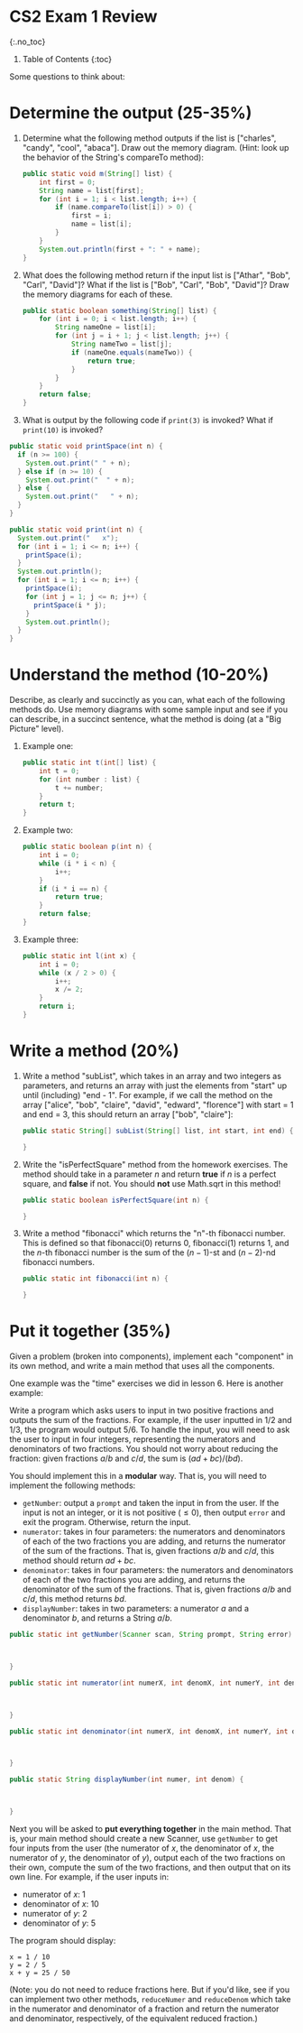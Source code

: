 # CS2 Exam 1 Review
{:.no_toc}

1. Table of Contents
{:toc}

Some questions to think about:

# Determine the output (25-35%)

 1. Determine what the following method outputs if the list is ["charles", "candy", "cool", "abaca"]. Draw out the memory diagram. (Hint: look up the behavior of the String's compareTo method):

    ```java
    public static void m(String[] list) {
        int first = 0;
        String name = list[first];
        for (int i = 1; i < list.length; i++) {
            if (name.compareTo(list[i]) > 0) {
                first = i;
                name = list[i];
            }
        }
        System.out.println(first + ": " + name);
    }
    ```

 2. What does the following method return if the input list is ["Athar", "Bob", "Carl", "David"]? What if the list is ["Bob", "Carl", "Bob", "David"]? Draw the memory diagrams for each of these.

    ```java
    public static boolean something(String[] list) {
        for (int i = 0; i < list.length; i++) {
            String nameOne = list[i];
            for (int j = i + 1; j < list.length; j++) {
                String nameTwo = list[j];
                if (nameOne.equals(nameTwo)) {
                    return true;
                }
            }
        }
        return false;
    }
    ```

3. What is output by the following code if `print(3)` is invoked? What if `print(10)` is invoked?

```java
public static void printSpace(int n) {
  if (n >= 100) {
    System.out.print(" " + n);
  } else if (n >= 10) {
    System.out.print("  " + n);
  } else {
    System.out.print("   " + n);
  }
}

public static void print(int n) {
  System.out.print("   x");
  for (int i = 1; i <= n; i++) {
    printSpace(i);
  }
  System.out.println();
  for (int i = 1; i <= n; i++) {
    printSpace(i);
    for (int j = 1; j <= n; j++) {
      printSpace(i * j);
    }
    System.out.println();
  }
}
```

# Understand the method (10-20%)

Describe, as clearly and succinctly as you can, what each of the following methods do. Use memory diagrams with some sample input and see if you can describe, in a succinct sentence, what the method is doing (at a "Big Picture" level).

 1. Example one:

    ```java  
    public static int t(int[] list) {
        int t = 0;
        for (int number : list) {
            t += number;
        }
        return t;
    }
    ```

 2. Example two:

    ```java
    public static boolean p(int n) {
        int i = 0;
        while (i * i < n) {
            i++;
        }
        if (i * i == n) {
            return true;
        }
        return false;
    }
    ```

 3. Example three:

    ```java
    public static int l(int x) {
        int i = 0;
        while (x / 2 > 0) {
            i++;
            x /= 2;
        }
        return i;
    }
    ```

# Write a method (20%)

 1. Write a method "subList", which takes in an array and two integers as parameters, and returns an array with just the elements from "start" up until (including) "end - 1". For example, if we call the method on the array ["alice", "bob", "claire", "david", "edward", "florence"] with start = 1 and end = 3, this should return an array ["bob", "claire"]:

    ```java
    public static String[] subList(String[] list, int start, int end) {

    }
    ```

 2. Write the "isPerfectSquare" method from the homework exercises. The method should take in a parameter $n$ and return **true** if $n$ is a perfect square, and **false** if not. You should **not** use Math.sqrt in this method!

    ```java
    public static boolean isPerfectSquare(int n) {

    }
    ```

 3. Write a method "fibonacci" which returns the "n"-th fibonacci number. This is defined so that fibonacci(0) returns 0, fibonacci(1) returns 1, and the $n$-th fibonacci number is the sum of the $(n-1)$-st and $(n-2)$-nd fibonacci numbers.

    ```java
    public static int fibonacci(int n) {

    }
    ```

# Put it together (35%)

Given a problem (broken into components), implement each "component" in its own method, and write a main method that uses all the components.

One example was the "time" exercises we did in lesson 6. Here is another example:

Write a program which asks users to input in two positive fractions and outputs the sum of the fractions. For example, if the user inputted in 1/2 and 1/3, the program would output 5/6. To handle the input, you will need to ask the user to input in four integers, representing the numerators and denominators of two fractions. You should not worry about reducing the fraction: given fractions $a/b$ and $c/d$, the sum is $(ad + bc) / (bd)$.

You should implement this in a **modular** way. That is, you will need to implement the following methods:

* `getNumber`: output a `prompt` and taken the input in from the user. If the input is not an integer, or it is not positive ($\leq 0$), then output `error` and exit the program. Otherwise, return the input.
* `numerator`: takes in four parameters: the numerators and denominators of each of the two fractions you are adding, and returns the numerator of the sum of the fractions. That is, given fractions $a/b$ and $c/d$, this method should return $ad + bc$.
* `denominator`: takes in four parameters: the numerators and denominators of each of the two fractions you are adding, and returns the denominator of the sum of the fractions. That is, given fractions $a/b$ and $c/d$, this method returns $bd$.
* `displayNumber`: takes in two parameters: a numerator $a$ and a denominator $b$, and returns a String $a / b$.

```java
public static int getNumber(Scanner scan, String prompt, String error) {



}

public static int numerator(int numerX, int denomX, int numerY, int denomY) {



}

public static int denominator(int numerX, int denomX, int numerY, int denomY) {



}

public static String displayNumber(int numer, int denom) {



}

```

Next you will be asked to **put everything together** in the main method. That is, your main method should create a new Scanner, use `getNumber` to get four inputs from the user (the numerator of $x$, the denominator of $x$, the numerator of $y$, the denominator of $y$), output each of the two fractions on their own, compute the sum of the two fractions, and then output that on its own line. For example, if the user inputs in:

* numerator of $x$: 1
* denominator of $x$: 10
* numerator of $y$: 2
* denominator of $y$: 5

The program should display:

```
x = 1 / 10
y = 2 / 5
x + y = 25 / 50
```

(Note: you do not need to reduce fractions here. But if you'd like, see if you can implement two other methods, `reduceNumer` and `reduceDenom` which take in the numerator and denominator of a fraction and return the numerator and denominator, respectively, of the equivalent reduced fraction.)